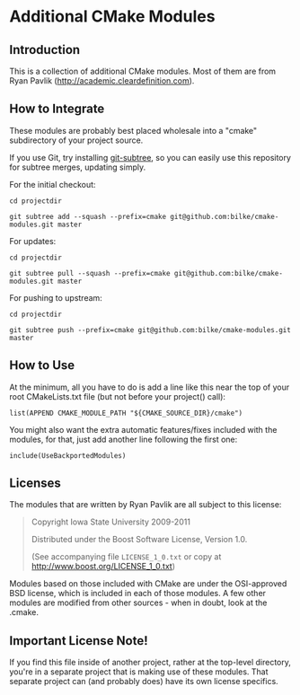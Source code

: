 Additional CMake Modules
========================

Introduction
------------

This is a collection of additional CMake modules.
Most of them are from Ryan Pavlik (<http://academic.cleardefinition.com>).

How to Integrate
----------------

These modules are probably best placed wholesale into a "cmake" subdirectory
of your project source.

If you use Git, try installing [git-subtree][1],
so you can easily use this repository for subtree merges, updating simply.

For the initial checkout:

	cd projectdir

	git subtree add --squash --prefix=cmake git@github.com:bilke/cmake-modules.git master

For updates:

	cd projectdir

	git subtree pull --squash --prefix=cmake git@github.com:bilke/cmake-modules.git master

For pushing to upstream:

	cd projectdir
	
	git subtree push --prefix=cmake git@github.com:bilke/cmake-modules.git master


How to Use
----------

At the minimum, all you have to do is add a line like this near the top
of your root CMakeLists.txt file (but not before your project() call):

	list(APPEND CMAKE_MODULE_PATH "${CMAKE_SOURCE_DIR}/cmake")

You might also want the extra automatic features/fixes included with the
modules, for that, just add another line following the first one:

	include(UseBackportedModules)


Licenses
--------

The modules that are written by Ryan Pavlik are all subject to this license:

> Copyright Iowa State University 2009-2011
>
> Distributed under the Boost Software License, Version 1.0.
>
> (See accompanying file `LICENSE_1_0.txt` or copy at
> <http://www.boost.org/LICENSE_1_0.txt>)

Modules based on those included with CMake are under the OSI-approved
BSD license, which is included in each of those modules.  A few other modules
are modified from other sources - when in doubt, look at the .cmake.

Important License Note!
-----------------------

If you find this file inside of another project, rather at the top-level
directory, you're in a separate project that is making use of these modules.
That separate project can (and probably does) have its own license specifics.


[1]: http://github.com/apenwarr/git-subtree  "Git Subtree master"